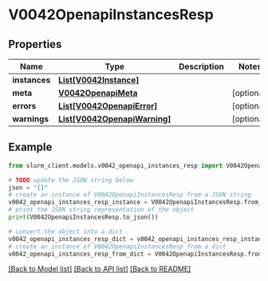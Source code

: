 # V0042OpenapiInstancesResp


## Properties

Name | Type | Description | Notes
------------ | ------------- | ------------- | -------------
**instances** | [**List[V0042Instance]**](V0042Instance.md) |  | 
**meta** | [**V0042OpenapiMeta**](V0042OpenapiMeta.md) |  | [optional] 
**errors** | [**List[V0042OpenapiError]**](V0042OpenapiError.md) |  | [optional] 
**warnings** | [**List[V0042OpenapiWarning]**](V0042OpenapiWarning.md) |  | [optional] 

## Example

```python
from slurm_client.models.v0042_openapi_instances_resp import V0042OpenapiInstancesResp

# TODO update the JSON string below
json = "{}"
# create an instance of V0042OpenapiInstancesResp from a JSON string
v0042_openapi_instances_resp_instance = V0042OpenapiInstancesResp.from_json(json)
# print the JSON string representation of the object
print(V0042OpenapiInstancesResp.to_json())

# convert the object into a dict
v0042_openapi_instances_resp_dict = v0042_openapi_instances_resp_instance.to_dict()
# create an instance of V0042OpenapiInstancesResp from a dict
v0042_openapi_instances_resp_from_dict = V0042OpenapiInstancesResp.from_dict(v0042_openapi_instances_resp_dict)
```
[[Back to Model list]](../README.md#documentation-for-models) [[Back to API list]](../README.md#documentation-for-api-endpoints) [[Back to README]](../README.md)


